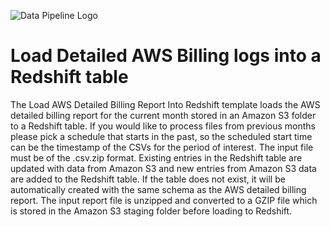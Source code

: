 ![Data Pipeline Logo](https://raw.githubusercontent.com/awslabs/data-pipeline-samples/master/setup/logo/datapipelinelogo.jpeg)

Load Detailed AWS Billing logs into a Redshift table
=====================

The Load AWS Detailed Billing Report Into Redshift template loads the AWS detailed billing report for the current month stored in an Amazon S3 folder to a Redshift table. If you would like to process files from previous months please pick a schedule that starts in the past, so the scheduled start time can be the timestamp of the CSVs for the period of interest. The input file must be of the .csv.zip format. Existing entries in the Redshift table are updated with data from Amazon S3 and new entries from Amazon S3 data are added to the Redshift table. If the table does not exist, it will be automatically created with the same schema as the AWS detailed billing report. The input report file is unzipped and converted to a GZIP file which is stored in the Amazon S3 staging folder before loading to Redshift.

